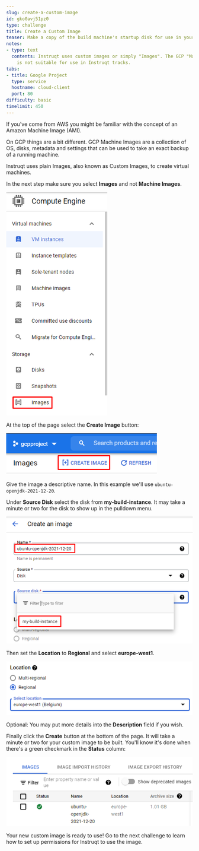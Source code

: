 ```yaml
---
slug: create-a-custom-image
id: gko0avj51pz0
type: challenge
title: Create a Custom Image
teaser: Make a copy of the build machine's startup disk for use in your Instruqt tracks.
notes:
- type: text
  contents: Instruqt uses custom images or simply "Images". The GCP "Machine Image"
    is not suitable for use in Instruqt tracks.
tabs:
- title: Google Project
  type: service
  hostname: cloud-client
  port: 80
difficulty: basic
timelimit: 450
---
```

If you've come from AWS you might be familiar with the concept of an Amazon Machine Image (AMI).

On GCP things are a bit different. GCP Machine Images are a collection of OS, disks, metadata and settings that can be used to take an exact backup of a running machine.

Instruqt uses plain Images, also known as Custom Images, to create virtual machines.

In the next step make sure you select **Images** and not **Machine Images**.

![Custom Images Menu](../assets/gcp_custom_images_menu.png)

At the top of the page select the **Create Image** button:

![Create Image Button](../assets/gcp_create_image_button.png)

Give the image a descriptive name. In this example we'll use `ubuntu-openjdk-2021-12-20`.

Under **Source Disk** select the disk from **my-build-instance**. It may take a minute or two for the disk to show up in the pulldown menu.

![Custom Image Name](../assets/gcp_custom_image_name.png)

Then set the **Location** to **Regional** and select **europe-west1**.

![Image Region](../assets/gcp_image_region.png)

Optional: You may put more details into the **Description** field if you wish.

Finally click the **Create** button at the bottom of the page. It will take a minute or two for your custom image to be built. You'll know it's done when there's a green checkmark in the **Status** column:

![Completed Image](../assets/gcp_completed_image.png)

Your new custom image is ready to use! Go to the next challenge to learn how to set up permissions for Instruqt to use the image.